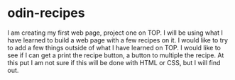 # odin-recipes

I am creating my first web page, project one on TOP.  I will be using what I have learned to build a web page with a few recipes on it. I would like to try to add a few things outside of what I have learned on TOP.  I would like to see if I can get a print the recipe button, a button to multiple the recipe. At this put I am not sure if this will be done with HTML or CSS, but I will find out.  
